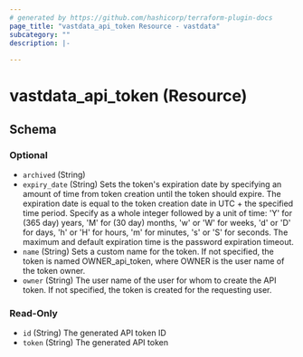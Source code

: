 ```yaml
---
# generated by https://github.com/hashicorp/terraform-plugin-docs
page_title: "vastdata_api_token Resource - vastdata"
subcategory: ""
description: |-
  
---
```


# vastdata_api_token (Resource)





<!-- schema generated by tfplugindocs -->
## Schema

### Optional

- `archived` (String)
- `expiry_date` (String) Sets the token's expiration date by specifying an amount of time from token creation until the token should expire. The expiration date is equal to the token creation date in UTC + the specified time period. Specify as a whole integer followed by a unit of time: 'Y' for (365 day) years, 'M' for (30 day) months, 'w' or 'W' for weeks, 'd' or 'D' for days, 'h' or 'H' for hours, 'm' for minutes, 's' or 'S' for seconds. The maximum and default expiration time is the password expiration timeout.
- `name` (String) Sets a custom name for the token. If not specified, the token is named OWNER_api_token, where OWNER is the user name of the token owner.
- `owner` (String) The user name of the user for whom to create the API token. If not specified, the token is created for the requesting user.

### Read-Only

- `id` (String) The generated API token ID
- `token` (String) The generated API token

